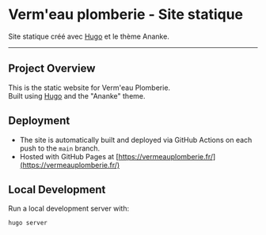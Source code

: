 # Verm'eau plomberie - Site statique

Site statique créé avec [Hugo](https://gohugo.io/) et le thème Ananke.

---

## Project Overview

This is the static website for Verm'eau Plomberie.  
Built using [Hugo](https://gohugo.io/) and the "Ananke" theme.

## Deployment

- The site is automatically built and deployed via GitHub Actions on each push to the `main` branch.
- Hosted with GitHub Pages at [https://vermeauplomberie.fr/](https://vermeauplomberie.fr/)

## Local Development

Run a local development server with:
```bash
hugo server
